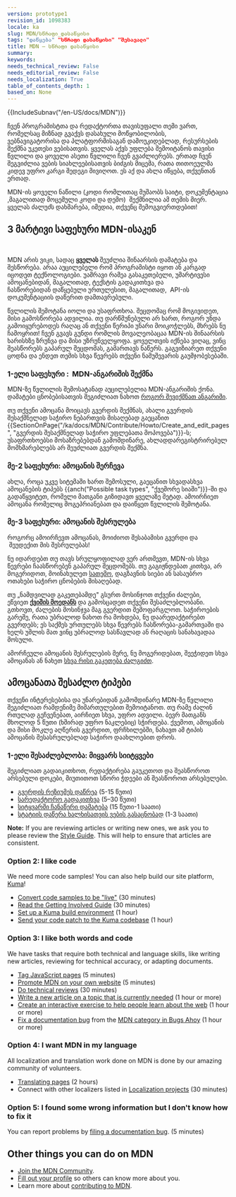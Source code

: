 ```yaml
---
version: prototype1
revision_id: 1098383
locale: ka
slug: MDN/სწრაფი_დასაწყისი
tags: "დაწყება" "სწრაფი დასაწყისი" "შესავალი"
title: MDN — სწრაფი დასაწყისი
summary: 
keywords: 
needs_technical_review: False
needs_editorial_review: False
needs_localization: True
table_of_contents_depth: 1
based_on: None
---
```

<div>{{IncludeSubnav("/en-US/docs/MDN")}}</div>

<p>ჩვენ პროგრამისტთა და რედაქტორთა თავისუფალი თემი ვართ, რომელსაც&nbsp;მიზნად გვაქვს დასახული&nbsp;მოწყობილობის, ვებნავიგატორისა&nbsp;და პლატფორმისაგან დამოუკიდებლად, რესურსების შექმნა&nbsp;უკეთესი ვებისათვის. ყველას აქვს უფლება შემოიტანოს თავისი წვლილი და ყოველი ასეთი წვლილი ჩვენ გვაძლიერებს. ერთად ჩვენ შეგვიძლია ვების სიახლეებისათვის ბიძგის მიცემა, რათა თითოეულმა კიდევ უფრო კარგი შედეგი მივიღოთ. ეს აქ და ახლა&nbsp;იწყება, თქვენთან ერთად.</p>

<p>MDN-ის ყოველი ნაწილი (კოდი რომლითაც მუშაობს საიტი, დოკუმენტაცია ,მაგალითად მოცემული კოდი და დემო) &nbsp;შექმნილია ამ თემის მიერ. ყველას ძალუძს&nbsp;დახმარება,&nbsp;იმედია, თქვენც შემოგვიერთდებით!</p>

<h2 id="3_მარტივი_საფეხური_MDN-ისაკენ">3 მარტივი საფეხური&nbsp;MDN-ისაკენ</h2>

<p>&nbsp;</p>

<p><span class="seoSummary">MDN არის ვიკი, სადაც <strong>ყველას </strong>შეუძლია შინაარსის დამატება და შესწორება. არაა აუცილებელი რომ პროგრამისტი იყოთ ან კარგად იცოდეთ ტექნოლოგიები. უამრავი რამეა გასაკეთებელი, უმარტივესი ამოცანებიდან, მაგალითად, ტექსტის გადაკითხვა და ჩასწორებიდან&nbsp;დაწყებული ურთულესით, მაგალითად, &nbsp;API-ის დოკუმენტაციის დაწერით&nbsp;დამთავრებული.</span></p>

<p>წვლილის შემოტანა იოლი და უსაფრთხოა. შეცდომაც რომ მოგივიდეთ, მისი გამოსწორება ადვილია. თუ დარწმუნებული არ ხართ, როგორ უნდა გამოიყურებოდეს რაღაც ან თქვენი წერიპი უნარი მოიკოჭლებს, მხრებს ნუ ჩამოყრით! ჩვენ გვავს გუნდი რომლის მოვალეობაცაა MDN-ის შინაარსის ხარისხზე ზრუნვა და მისი უზრუნველყოფა. ყოველთვის იქნება ვიღაც, ვინც შეასწორებს გაპარულ შეცდომას, გამართავს ნაწერს. გაგვიზიარეთ თქვენი ცოდნა და ენდეთ თემის სხვა წევრებს თქვენი ნამუშევარის გაუმჯობესებაში.</p>

<h3 id="1-ელი_საფეხური_MDN-ანგარიშის_შექმნა">1-ელი საფეხური :&nbsp;&nbsp;MDN-ანგარიშის შექმნა</h3>

<p>MDN-ზე წვლილის შემოსატანად აუცილებელია&nbsp;MDN-ანგარიშის ქონა. დამატები ცნობებისათვის შეგიძლიათ ნახოთ <a href="/ka/docs/MDN/Contribute/Howto/Create_an_MDN_account">როგორ შევიქმნათ ანგარიში</a>.</p>

<p>თუ თქვენი ამოცანა მოიცავს გვერდის შექმნას, ახალი გვერდის შესაქმნელად საჭირო ნებართვის მისაღებად გაეცანით {{SectionOnPage("/ka/docs/MDN/Contribute/Howto/Create_and_edit_pages", "გვერდის შესაქმნელად საჭირო უფლებათა მოპოვება")}}-ს; უსაფრთხოებსი მოსაზრებებდან გამომდინარე, ახლადდარეგისტრირებულ მომხმარებლებს არ შეუძლიათ გვერდის შექმნა.</p>

<h3 id="მე-2_საფეხური_ამოცანის_შერჩევა">მე-2&nbsp;საფეხური: ამოცანის შერჩევა</h3>

<p>ახლა, როცა უკვე სიტემაში ხართ შემოსული, გაეცანით სხვადასხვა ამოცანების ტიპებს&nbsp;{{anch("Possible task types", "ქვემორე სიაში")}}-ში და გადაწყვიტეთ, რომელი მათგანი გიზიდავთ ყველაზე მეტად. ამოირჩიეთ ამოცანა რომელიც მოგეპრიანებათ და დაიწყეთ წვლილის შემოტანა.</p>

<h3 id="მე-3_საფეხური_ამოცანის_შესრულება">მე-3&nbsp;საფეხური: ამოცანის შესრულება</h3>

<p>როგორც ამოირჩევთ ამოცანას, მოიძიოთ შესაბამისი გვერდი და &nbsp;შეუდექით მის შესრულებას!</p>

<p>ნუ იდარდებთ თუ თავს სრულყოფილად ვერ ართმევთ,&nbsp;MDN-ის სხვა წევრები ჩაასწორებენ გაპარულ შეცდომებს. თუ გაგიჟნდებათ კითხვა, არ მოგერიდოთ, მოინახულეთ&nbsp;<a href="/en-US/docs/MDN/Community">სათემო</a>, დაგზავნის სიები ან სასაუბრო ოთახები საჭირო ცნობების მისაღებად.</p>

<div class="note">
<p>თუ „ნამდვილად გაკეთებამდე" გსურთ მოსინჯოთ თქვენი ძალები, ეწვიეთ&nbsp;<strong><a href="/en-US/docs/Sandbox">ქვიშის მოედანს</a></strong>&nbsp;და გამოსცადეთ თქვენი შესაძლებლობანი. გთხოვთ, ძალების მოსინჯვა&nbsp;მაგ გვერდით შემოფარგლოთ. საჭიროების გარეშე, რათა უბრალოდ ნახოთ რა მოხდება,&nbsp;ნუ დაარედაქტირებთ გვერდებს; ეს საქმეს ურთულებს სხვა წევრებს ჩასწორება-გამართვაში და ხელს უშლის მათ ვინც უბრალოდ სასწავლად ან რაღაცის სანახავადაა მოსული.</p>
</div>

<p>ამორჩეული ამოცანის შესრულების მერე, ნუ მოგერიდებათ,&nbsp;შეეჭიდეთ სხვა ამოცანას ან ნახეთ <a href="#Other_things_you_can_do_on_MDN">სხვა რისი გაკეთება ძალგიძთ</a>.</p>

<h2 id="ამოცანათა_შესაძლო_ტიპები">ამოცანათა შესაძლო ტიპები</h2>

<p>თქვენი ინტერესებისა და უნარებიდან გამომდინარე MDN-ზე წვლილი შეგიძლიათ რამდენიმე მიმართულებით შემოიტანოთ. თუ რამე ძალინ რთულად გეჩვენებათ, აირჩიეთ სხვა, უფრო ადვილი. ბევრ მათგანს მხოლოდ 5 წუთი&nbsp;(ხშირად უფრო ნაკლებიც)&nbsp;სჭირდება. ქვემოთ, ამოცანის და&nbsp;მისი მოკლე აღწერის გვერდით, ფრჩხილებში, ნახავთ ამ ტიპის ამოცანის შესასრულებლად საჭირო დაახლოებით დროს.</p>

<h3 id="Option_1_I_like_words">1-ელი შესაძლებლობა: მიყვარს სიიტყვები</h3>

<p>შეგიძლიათ გადაიკითხოთ, რედაქტირება გაუკეთოთ და შეასწოროთ არსებული დოკები, მიუთითოთ სწორი ჭდეები ან შეასწოროთ არსებულები.</p>

<ul>
 <li><a href="/en-US/docs/MDN/Contribute/Howto/Set_the_summary_for_a_page">გვერდის რეზიუმეს დაწრეა</a>&nbsp;(5-15 წუთი)</li>
 <li><a href="/en-US/docs/MDN/Contribute/Howto/Do_an_editorial_review">სარედაქტორო გადაკითხვა</a>&nbsp;(5–30 წუთი)</li>
 <li><a href="/en-US/docs/MDN/Contribute/Howto/Write_a_new_entry_in_the_Glossary">სიტყვარში ჩანაწერი დამატება</a>&nbsp;(15 წუთი-1 საათი)</li>
 <li><a href="/en-US/docs/MDN/Contribute/Howto/Write_an_article_to_help_learn_about_the_Web">სტატიის დაწერა ხალხისათვის ვების გასაცნობად</a>&nbsp;(1-3 საათი)</li>
</ul>

<div class="note"><strong>Note:</strong> If you are reviewing articles or writing new ones, we ask you to please review the <a href="/en-US/docs/MDN/Contribute/Guidelines/Style_guide">Style Guide</a>. This will help to ensure that articles are consistent.</div>

<h3 id="Option_2_I_like_code">Option 2: I like code</h3>

<p>We need more code samples! You can also help build our site platform, <a href="/en-US/docs/MDN/Kuma">Kuma</a>!</p>

<ul>
 <li><a href="/en-US/docs/MDN/Contribute/Howto/Convert_code_samples_to_be_live">Convert code samples to be "live"</a> (30 minutes)</li>
 <li><a href="https://wiki.mozilla.org/Webdev/GetInvolved/developer.mozilla.org">Read the Getting Involved Guide</a>&nbsp;(30 minutes)</li>
 <li><a href="http://kuma.readthedocs.org/en/latest/installation.html">Set up a Kuma build environment</a> (1 hour)</li>
 <li><a href="https://github.com/mozilla/kuma#readme">Send your code patch to the Kuma codebase</a> (1 hour)</li>
</ul>

<h3 id="Option_3_I_like_both_words_and_code">Option 3: I like both words and code</h3>

<p>We have tasks that require both technical and language skills, like writing new articles, reviewing for technical accuracy, or adapting documents.</p>

<ul>
 <li><a href="/en-US/docs/MDN/Contribute/Howto/Tag_JavaScript_pages">Tag JavaScript pages</a> (5 minutes)</li>
 <li><a href="/en-US/docs/MDN/About/Promote">Promote MDN on your own website</a> (5 minutes)</li>
 <li><a href="/en-US/docs/MDN/Contribute/Howto/Do_a_technical_review">Do technical reviews</a> (30 minutes)</li>
 <li><a href="/en-US/docs/Contribute_to_docs_that_are_currently_needed">Write a new article on a topic that is currently needed</a> (1 hour or more)</li>
 <li><a href="/en-US/docs/MDN/Contribute/Howto/Create_an_interactive_exercise_to_help_learning_the_web">Create an interactive exercise to help people learn about the web</a> (1 hour or more)</li>
 <li><a href="/en-US/docs/MDN/Contribute/Howto/Resolve_a_mentored_developer_doc_request">Fix a documentation bug</a> from the <a href="http://www.joshmatthews.net/bugsahoy/?mdn=1">MDN category in Bugs Ahoy</a> (1 hour or more)</li>
</ul>

<h3 id="Option_4_I_want_MDN_in_my_language">Option 4: I want MDN in my language</h3>

<p>All localization and translation work done on MDN is done by our amazing community of volunteers.</p>

<ul>
 <li><a href="/en-US/docs/MDN/Contribute/Localize/Translating_pages">Translating pages</a> (2 hours)</li>
 <li>Connect with other localizers listed in <a href="/en-US/docs/MDN/Contribute/Localize/Localization_projects">Localization projects</a> (30 minutes)</li>
</ul>

<h3 id="Option_5_I_found_some_wrong_information_but_I_don't_know_how_to_fix_it">Option 5: I found some wrong information but I don't know how to fix it</h3>

<p>You can report problems by <a class="external" href="https://bugzilla.mozilla.org/form.doc">filing a documentation bug</a>. (5 minutes)</p>

<h2 id="Other_things_you_can_do_on_MDN">Other things you can do on MDN</h2>

<ul>
 <li><a href="/en-US/docs/MDN/Community">Join the MDN Community</a>.</li>
 <li><a href="/en-US/profile">Fill out your profile</a> so others can know more about you.</li>
 <li>Learn more about <a href="/en-US/docs/MDN/Contribute">contributing to MDN</a>.</li>
</ul>

